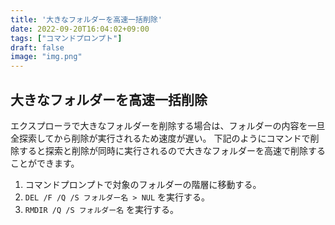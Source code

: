 ```yaml
---
title: '大きなフォルダーを高速一括削除'
date: 2022-09-20T16:04:02+09:00
tags: ["コマンドプロンプト"]
draft: false
image: "img.png"
---
```

## 大きなフォルダーを高速一括削除
エクスプローラで大きなフォルダーを削除する場合は、フォルダーの内容を一旦全探索してから削除が実行されるため速度が遅い。
下記のようにコマンドで削除すると探索と削除が同時に実行されるので大きなフォルダーを高速で削除することができます。

1. コマンドプロンプトで対象のフォルダーの階層に移動する。
2. `DEL /F /Q /S フォルダー名 > NUL` を実行する。
3. `RMDIR /Q /S フォルダー名` を実行する。
